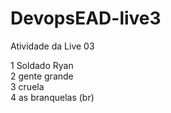 # DevopsEAD-live3
Atividade da Live 03 <br>

1 Soldado Ryan <br>
2 gente grande<br>
3 cruela <br>
4 as branquelas (br)
